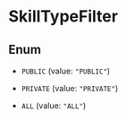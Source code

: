 

# SkillTypeFilter

## Enum


* `PUBLIC` (value: `"PUBLIC"`)

* `PRIVATE` (value: `"PRIVATE"`)

* `ALL` (value: `"ALL"`)



